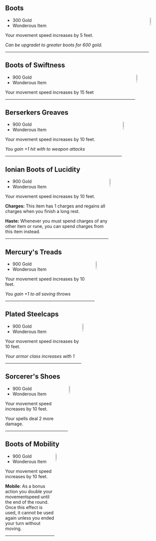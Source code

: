 ## Boots

<img src="https://github.com/Sebastianhju/Runeterra-5e/blob/main/Imgaes/img-items/Boots.png" Align=right width=8% height=8%>

- 300 Gold
- Wonderous Item

Your movement speed increases by 5 feet.

_Can be upgradet to greater boots for 600 gold._

---

## Boots of Swiftness

<img src="https://github.com/Sebastianhju/Runeterra-5e/blob/main/Imgaes/img-items/Boots of speed.png" Align=right width=8% height=8%>

- 900 Gold
- Wonderous Item

Your movement speed increases by 15 feet

---

## Berserkers Greaves

<img src="https://github.com/Sebastianhju/Runeterra-5e/blob/main/Imgaes/img-items/Berserker's Greaves.png" Align=right width=8% height=8%>

- 900 Gold
- Wonderous Item

Your movement speed increases by 10 feet.

_You gain +1 hit with to weapon attacks_

---

## Ionian Boots of Lucidity

<img src="https://github.com/Sebastianhju/Runeterra-5e/blob/main/Imgaes/img-items/Ionian Boots of Lucidity.png" Align=right width=8% height=8%>

- 900 Gold
- Wonderous Item

Your movement speed increases by 10 feet.

**Charges:** This item has 1 charges and regains all charges when you finish a long rest.

**Haste:** Whenever you must spend charges of any other item or rune, you can spend charges from this item instead.

---

## Mercury's Treads

<img src="https://github.com/Sebastianhju/Runeterra-5e/blob/main/Imgaes/img-items/Mercury's Treads .png" Align=right width=8% height=8%>

- 900 Gold
- Wonderous Item

Your movement speed increases by 10 feet.

_You gain +1 to all saving throws_

---

## Plated Steelcaps

<img src="https://github.com/Sebastianhju/Runeterra-5e/blob/main/Imgaes/img-items/PLated Steelcaps.png" Align=right width=8% height=8%>

- 900 Gold
- Wonderous Item

Your movement speed increases by 10 feet.

_Your armor class increases with 1_

---

## Sorcerer's Shoes

<img src="https://github.com/Sebastianhju/Runeterra-5e/blob/main/Imgaes/img-items/Sorcerer's Shoes.png" Align=right width=8% height=8%>

- 900 Gold
- Wonderous Item

Your movement speed increases by 10 feet.

Your spells deal 2 more damage. 

---

## Boots of Mobility

<img src="https://github.com/Sebastianhju/Runeterra-5e/blob/main/Imgaes/img-items/Boots of Mobility.png" Align=right width=8% height=8%>

- 900 Gold
- Wonderous Item

Your movement speed increases by 10 feet.

**Mobile**: As a bonus action you double your movementspeed until the end of the round. Once this effect is used, it cannot be used again unless you ended your turn without moving. 

---
